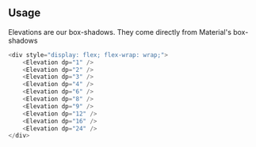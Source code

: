 ## Usage

Elevations are our box-shadows. They come directly from Material's box-shadows

```js noeditor
<div style="display: flex; flex-wrap: wrap;">
    <Elevation dp="1" />
    <Elevation dp="2" />
    <Elevation dp="3" />
    <Elevation dp="4" />
    <Elevation dp="6" />
    <Elevation dp="8" />
    <Elevation dp="9" />
    <Elevation dp="12" />
    <Elevation dp="16" />
    <Elevation dp="24" />
</div>
```
